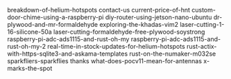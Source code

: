 
breakdown-of-helium-hotspots
contact-us
current-price-of-hnt
custom-door-chime-using-a-raspberry-pi
diy-router-using-jetson-nano-ubuntu
dr-plywood-and-mr-formaldehyde
exploring-the-khadas-vim2
laser-cutting-1-16-silicone-50a
laser-cutting-formaldehyde-free-plywood-soystrong
raspberry-pi-adc-ads1115-and-rust-oh-my
raspberry-pi-adc-ads1115-and-rust-oh-my-2
real-time-in-stock-updates-for-helium-hotspots
rust-actix-with-https-sqlite3-and-askama-templates
rust-on-the-numaker-m032se
sparkfliers-sparkflies
thanks
what-does-pocv11-mean-for-antennas
x-marks-the-spot

